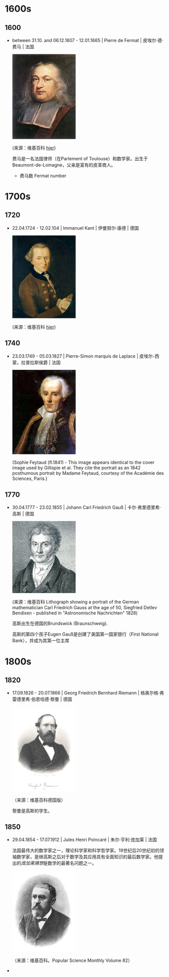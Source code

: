 # 1600s

## 1600

- between 31.10. and 06.12.1607 - 12.01.1665 | Pierre de Fermat | 皮埃尔·德·费马 | 法国
  
  <img src='images/Pierre_de_Fermat.jpeg' width=200 />

  (来源：维基百科 [hier](http://www-groups.dcs.st-and.ac.uk/~history/PictDisplay/Fermat.html))

  费马是一名法国律师（在Parlement of Toulouse）和数学家。出生于Beaumont-de-Lomagne，父亲是富有的皮革商人。

  - 费马数 Fermat number

# 1700s

## 1720

- 22.04.1724 - 12.02.104 | Immanuel Kant | 伊曼努尔·康德 | 德国

   <img src='images/Immanuel_Kant.jpg' width=200 />

   (来源：维基百科 [hier](http://www.philosovieth.de/kant-bilder/bilddaten.html))

## 1740

- 23.03.1749 - 05.03.1827 | Pierre-Simon marquis de Laplace | 皮埃尔-西蒙，拉普拉斯侯爵 | 法国

  <img src='images/Pierre_Simon_Laplace.jpg' width=200 />

  (Sophie Feytaud (fl.1841) - This image appears identical to the cover image used by Gillispie et al. They cite the portrait as an 1842 posthumous portrait by Madame Feytaud, courtesy of the Académie des Sciences, Paris.)

## 1770

- 30.04.1777 - 23.02.1855 | Johann Carl Friedrich Gauß | 卡尔·弗里德里希·高斯 | 德国

  <img src='images/Carl_Friedrich_Gauss.jpg' width=200 />

  (来源：维基百科 Lithograph showing a portrait of the German mathematician Carl Friedrich Gauss at the age of 50, Siegfried Detlev Bendixen - published in "Astronomische Nachrichten" 1828)

  高斯出生在德国的Brundswick (Braunschweig).

  高斯的第四个孩子Eugen Gauß是创建了美国第一国家银行（First National Bank），并成为其第一位主席

# 1800s

## 1820

- 17.09.1826 - 20.07.1866 | Georg Friedrich Bernhard Riemann | 格奥尔格·弗雷德里希·伯恩哈德·黎曼 | 德国

  <img src='images/Bernhard_Riemann.jpg' width=200 />
  
  （来源：维基百科德国版）

  黎曼是高斯的学生。

## 1850

- 29.04.1854 - 17.07.1912 | Jules Henri Poincaré | 朱尔·亨利·庞加莱 | 法国
  
  法国最伟大的数学家之一，理论科学家和科学哲学家。19世纪后20世纪初的领袖数学家，是继高斯之后对于数学及其应用具有全面知识的最后数学家。他提出的*庞加莱猜想*是数学的最著名问题之一。

  <img src='images/Henri_Poincare.png' width=200 />
  
  （来源：维基百科。Popular Science Monthly Volume 82）
- 
